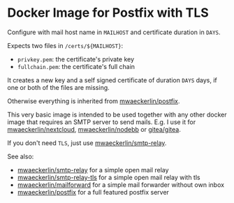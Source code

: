 Docker Image for Postfix with TLS
=================================

Configure with mail host name in `MAILHOST` and certificate duration in `DAYS`.

Expects two files in `/certs/${MAILHOST}`:
 - `privkey.pem`: the certificate's private key
 - `fullchain.pem`: the certificate's full chain
 
It creates a new key and a self signed certificate of duration `DAYS` days, if one or both of the files are missing.

Otherwise everything is inherited from [mwaeckerlin/postfix](https://github.com/mwaeckerlin/postfix).

This very basic image is intended to be used together with any other docker image that requires an SMTP server to send mails. E.g. I use it for [mwaeckerlin/nextcloud](https://hub.docker.com/r/mwaeckerlin/nextcloud), [mwaeckerlin/nodebb](https://hub.docker.com/r/mwaeckerlin/nodebb) or [gitea/gitea](https://hub.docker.com/r/gitea/gitea).

If you don't need `TLS`, just use [mwaeckerlin/smtp-relay](https://hub.docker.com/r/mwaeckerlin/smtp-relay).

See also:
 - [mwaeckerlin/smtp-relay](https://hub.docker.com/r/mwaeckerlin/smtp-relay) for a simple open mail relay
 - [mwaeckerlin/smtp-relay-tls](https://hub.docker.com/r/mwaeckerlin/smtp-relay-tls) for a simple open mail relay with tls
 - [mwaeckerlin/mailforward](https://hub.docker.com/r/mwaeckerlin/mailforward) for a simple mail forwarder without own inbox
 - [mwaeckerlin/postfix](https://hub.docker.com/r/mwaeckerlin/postfix) for a full featured postfix server
